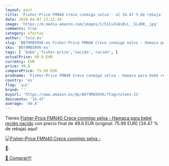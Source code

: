 ```yaml
---
layout: post
title: 'Fisher-Price FMN40 Crece conmigo selva - al 34.47 % de rebaja'
date: 2020-04-07 13:21:34
image: 'https://m.media-amazon.com/images/I/51Cv2u6s8LL._SL400_.jpg'
comments: true
category: ofertas
author: 'tole.es'
slug: 'B079M859VK-es Fisher-Price FMN40 Crece conmigo selva - Hamaca para bebé...'
sku: 'B079M859VK-es'
tags: [ 'bebé','fisher-price','nacido','recién', ]
actualPrice: 49.8 EUR
currency: EUR
price: 49.8
comparePrice: 75.99 EUR
prodname: 'Fisher-Price FMN40 Crece conmigo selva - Hamaca para bebé recién nacido'
country: 'es'
flag: '🇪🇸'
brand: ''
buyurl: 'https://www.amazon.es/dp/B079M859VK/?tag=tolees-21'
descuento: '34.47'
average: '49.8'
---
```


Tienes [Fisher-Price FMN40 Crece conmigo selva - Hamaca para bebé recién nacido](https://www.amazon.es/dp/B079M859VK/?tag=tolees-21) con precio final de  49.8 EUR (original: 75.99 EUR) (34.47 %  de rebaja) aqui!

[![Fisher-Price FMN40 Crece conmigo selva -](https://m.media-amazon.com/images/I/51Cv2u6s8LL._SL400_.jpg)](https://www.amazon.es/dp/B079M859VK/?tag=tolees-21)

🔎:


[🛒 Comprar!!!](https://www.amazon.es/dp/B079M859VK/?tag=tolees-21)
